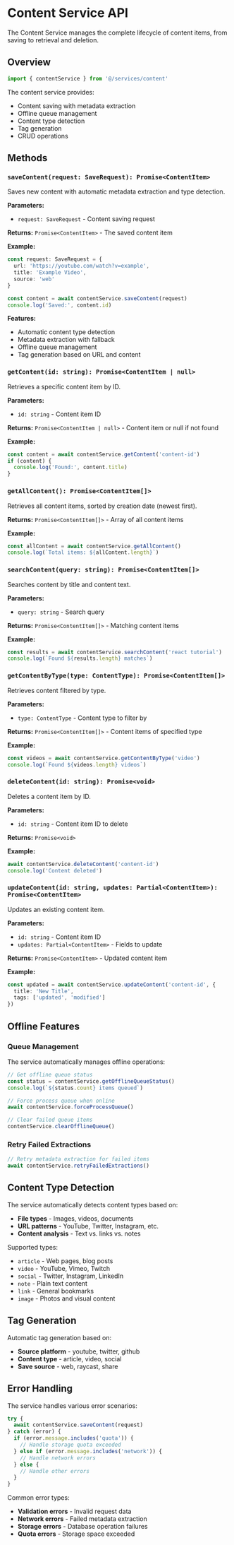# Content Service API

The Content Service manages the complete lifecycle of content items, from saving to retrieval and deletion.

## Overview

```typescript
import { contentService } from '@/services/content'
```

The content service provides:
- Content saving with metadata extraction
- Offline queue management
- Content type detection
- Tag generation
- CRUD operations

## Methods

### `saveContent(request: SaveRequest): Promise<ContentItem>`

Saves new content with automatic metadata extraction and type detection.

**Parameters:**
- `request: SaveRequest` - Content saving request

**Returns:** `Promise<ContentItem>` - The saved content item

**Example:**
```typescript
const request: SaveRequest = {
  url: 'https://youtube.com/watch?v=example',
  title: 'Example Video',
  source: 'web'
}

const content = await contentService.saveContent(request)
console.log('Saved:', content.id)
```

**Features:**
- Automatic content type detection
- Metadata extraction with fallback
- Offline queue management
- Tag generation based on URL and content

### `getContent(id: string): Promise<ContentItem | null>`

Retrieves a specific content item by ID.

**Parameters:**
- `id: string` - Content item ID

**Returns:** `Promise<ContentItem | null>` - Content item or null if not found

**Example:**
```typescript
const content = await contentService.getContent('content-id')
if (content) {
  console.log('Found:', content.title)
}
```

### `getAllContent(): Promise<ContentItem[]>`

Retrieves all content items, sorted by creation date (newest first).

**Returns:** `Promise<ContentItem[]>` - Array of all content items

**Example:**
```typescript
const allContent = await contentService.getAllContent()
console.log(`Total items: ${allContent.length}`)
```

### `searchContent(query: string): Promise<ContentItem[]>`

Searches content by title and content text.

**Parameters:**
- `query: string` - Search query

**Returns:** `Promise<ContentItem[]>` - Matching content items

**Example:**
```typescript
const results = await contentService.searchContent('react tutorial')
console.log(`Found ${results.length} matches`)
```

### `getContentByType(type: ContentType): Promise<ContentItem[]>`

Retrieves content filtered by type.

**Parameters:**
- `type: ContentType` - Content type to filter by

**Returns:** `Promise<ContentItem[]>` - Content items of specified type

**Example:**
```typescript
const videos = await contentService.getContentByType('video')
console.log(`Found ${videos.length} videos`)
```

### `deleteContent(id: string): Promise<void>`

Deletes a content item by ID.

**Parameters:**
- `id: string` - Content item ID to delete

**Returns:** `Promise<void>`

**Example:**
```typescript
await contentService.deleteContent('content-id')
console.log('Content deleted')
```

### `updateContent(id: string, updates: Partial<ContentItem>): Promise<ContentItem>`

Updates an existing content item.

**Parameters:**
- `id: string` - Content item ID
- `updates: Partial<ContentItem>` - Fields to update

**Returns:** `Promise<ContentItem>` - Updated content item

**Example:**
```typescript
const updated = await contentService.updateContent('content-id', {
  title: 'New Title',
  tags: ['updated', 'modified']
})
```

## Offline Features

### Queue Management

The service automatically manages offline operations:

```typescript
// Get offline queue status
const status = contentService.getOfflineQueueStatus()
console.log(`${status.count} items queued`)

// Force process queue when online
await contentService.forceProcessQueue()

// Clear failed queue items
contentService.clearOfflineQueue()
```

### Retry Failed Extractions

```typescript
// Retry metadata extraction for failed items
await contentService.retryFailedExtractions()
```

## Content Type Detection

The service automatically detects content types based on:

- **File types** - Images, videos, documents
- **URL patterns** - YouTube, Twitter, Instagram, etc.
- **Content analysis** - Text vs. links vs. notes

Supported types:
- `article` - Web pages, blog posts
- `video` - YouTube, Vimeo, Twitch
- `social` - Twitter, Instagram, LinkedIn
- `note` - Plain text content
- `link` - General bookmarks
- `image` - Photos and visual content

## Tag Generation

Automatic tag generation based on:
- **Source platform** - youtube, twitter, github
- **Content type** - article, video, social
- **Save source** - web, raycast, share

## Error Handling

The service handles various error scenarios:

```typescript
try {
  await contentService.saveContent(request)
} catch (error) {
  if (error.message.includes('quota')) {
    // Handle storage quota exceeded
  } else if (error.message.includes('network')) {
    // Handle network errors
  } else {
    // Handle other errors
  }
}
```

Common error types:
- **Validation errors** - Invalid request data
- **Network errors** - Failed metadata extraction
- **Storage errors** - Database operation failures
- **Quota errors** - Storage space exceeded